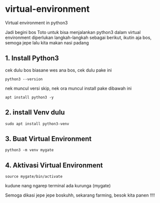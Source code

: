 # virtual-environment
Virtual environment in python3


Jadi begini bos Toto
untuk bisa menjalankan python3 dalam virtual environment diperlukan langkah-langkah sebagai berikut, ikutin aja bos, semoga jepe lalu kita makan nasi padang



## 1. Install Python3
cek dulu bos biasane wes ana bos, cek dulu pake ini

```
python3 --version
```
nek muncul versi skip, nek ora muncul install pake dibawah ini

```
apt install python3 -y
```

## 2. install Venv dulu

```
sudo apt install python3-venv
```

## 3. Buat Virtual Environment

```
python3 -m venv mygate
```

## 4. Aktivasi Virtual Environment

```
source mygate/bin/activate
```

kudune nang ngarep terminal ada kurunga (mygate)

Semoga dikasi jepe jepe boskuhh, sekarang farming, besok kita panen !!!!
